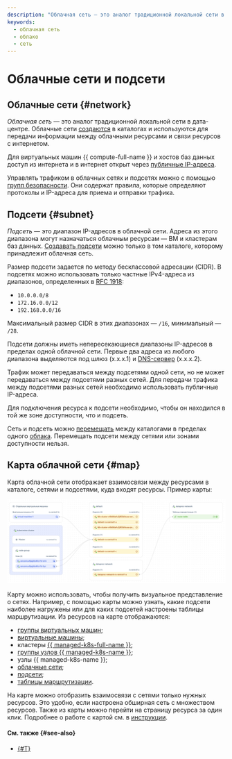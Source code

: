```yaml
---
description: "Облачная сеть — это аналог традиционной локальной сети в дата-центре. Облачные сети создаются в каталогах и используются для передачи информации между облачными ресурсами и связи ресурсов с интернетом."
keywords:
  - облачная сеть
  - облако
  - сеть
---
```


# Облачные сети и подсети

## Облачные сети {#network}

_Облачная сеть_ — это аналог традиционной локальной сети в дата-центре. Облачные сети [создаются](../operations/network-create.md) в каталогах и используются для передачи информации между облачными ресурсами и связи ресурсов с интернетом.

Для виртуальных машин {{ compute-full-name }} и хостов баз данных доступ из интернета и в интернет открыт через [публичные IP-адреса](address.md#public-addresses).

Управлять трафиком в облачных сетях и подсетях можно с помощью [групп безопасности](security-groups.md). Они содержат правила, которые определяют протоколы и IP-адреса для приема и отправки трафика.

## Подсети {#subnet}

_Подсеть_ — это диапазон IP-адресов в облачной сети. Адреса из этого диапазона могут назначаться облачным ресурсам — ВМ и кластерам баз данных. [Создавать подсети](../operations/subnet-create.md) можно только в том каталоге, которому принадлежит облачная сеть.

Размер подсети задается по методу бесклассовой адресации (CIDR). В подсетях можно использовать только частные IPv4-адреса из диапазонов, определенных в [RFC 1918](https://tools.ietf.org/html/rfc1918):
* `10.0.0.0/8`
* `172.16.0.0/12`
* `192.168.0.0/16`

Максимальный размер CIDR в этих диапазонах — `/16`, минимальный — `/28`.

Подсети должны иметь непересекающиеся диапазоны IP-адресов в пределах одной облачной сети. Первые два адреса из любого диапазона выделяются под шлюз (x.x.x.1) и [DNS-сервер](../../glossary/dns.md#dns-server) (x.x.x.2).

Трафик может передаваться между подсетями одной сети, но не может передаваться между подсетями разных сетей. Для передачи трафика между подсетями разных сетей необходимо использовать публичные IP-адреса.

Для подключения ресурса к подсети необходимо, чтобы он находился в той же зоне доступности, что и подсеть.

Сеть и подсеть можно [перемещать](../operations/network-move.md) между каталогами в пределах одного [облака](../../resource-manager/concepts/resources-hierarchy.md). Перемещать подсети между сетями или зонами доступности нельзя.

## Карта облачной сети {#map}

Карта облачной сети отображает взаимосвязи между ресурсами в каталоге, сетями и подсетями, куда входят ресурсы. Пример карты:

![image](../../_assets/vpc/network-map.png)

Карту можно использовать, чтобы получить визуальное представление о сетях. Например, с помощью карты можно узнать, какие подсети наиболее нагружены или для каких подсетей настроены таблицы маршрутизации. Из ресурсов на карте отображаются:

* [группы виртуальных машин](../../compute/concepts/instance-groups/index.md);
* [виртуальные машины](../../compute/concepts/vm.md);
* кластеры [{{ managed-k8s-full-name }}](../../managed-kubernetes/concepts/index.md#kubernetes-cluster);
* [группы узлов {{ managed-k8s-name }}](../../managed-kubernetes/concepts/index.md#node-group);
* узлы {{ managed-k8s-name }};
* [облачные сети](#network);
* [подсети](#subnet);
* [таблицы маршрутизации](static-routes.md).

На карте можно отобразить взаимосвязи с сетями только нужных ресурсов. Это удобно, если настроена обширная сеть с множеством ресурсов. Также из карты можно перейти на страницу ресурса за один клик. Подробнее о работе с картой см. в [инструкции](../operations/network-map.md).

#### См. также {#see-also} 

* [{#T}](software-accelerated-network.md)
